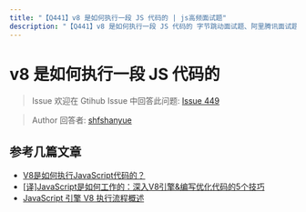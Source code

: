 ```yaml
---
title: "【Q441】v8 是如何执行一段 JS 代码的 | js高频面试题"
description: "【Q441】v8 是如何执行一段 JS 代码的 字节跳动面试题、阿里腾讯面试题、美团小米面试题。"
---
```


# v8 是如何执行一段 JS 代码的

> Issue
> 欢迎在 Gtihub Issue 中回答此问题: [Issue 449](https://github.com/shfshanyue/Daily-Question/issues/449)

> Author
> 回答者: [shfshanyue](https://github.com/shfshanyue)

## 参考几篇文章

- [V8是如何执行JavaScript代码的？](https://zhuanlan.zhihu.com/p/96502646)
- [[译]JavaScript是如何工作的：深入V8引擎&编写优化代码的5个技巧](https://zhuanlan.zhihu.com/p/57898561)
- [JavaScript 引擎 V8 执行流程概述](https://zhuanlan.zhihu.com/p/111386872)
